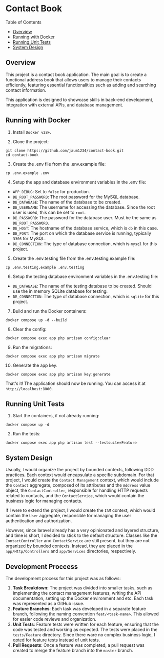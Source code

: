 # Contact Book

Table of Contents
- [Overview](#overview)
- [Running with Docker](#running-with-docker)
- [Running Unit Tests](#running-unit-tests)
- [System Design](#system-design)

## Overview

This project is a contact book application. The main goal is to create a functional address book that allows users to manage their contacts efficiently, featuring essential functionalities such as adding and searching contact information.

This application is designed to showcase skills in back-end development, integration with external APIs, and database management.

## Running with Docker

1. Install `Docker v28+`.

2. Clone the project:
```
git clone https://github.com/jaum1234/contact-book.git
cd contact-book
```

3. Create the .env file from the .env.example file:
```
cp .env.example .env
```

4. Setup the app and database environment variables in the .env file:
  - `APP_DEBUG`: Set to `false` for production.
  - `DB_ROOT_PASSWORD`: The root password for the MySQL database.
  - `DB_DATABASE`: The name of the database to be created.
  - `DB_USERNAME`: The username for accessing the database. Since the root user is used, this can be set to `root`.
  - `DB_PASSWORD`: The password for the database user. Must be the same as `DB_ROOT_PASSWORD`.
  - `DB_HOST`: The hostname of the database service, which is `db` in this case.
  - `DB_PORT`: The port on which the database service is running, typically `3306` for MySQL.
  - `DB_CONNECTION`: The type of database connection, which is `mysql` for this project.

5. Create the .env.testing file from the .env.testing.example file:
```
cp .env.testing.example .env.testing
```

6. Setup the testing database environment variables in the .env.testing file:
  - `DB_DATABASE`: The name of the testing database to be created. Should use the in memory SQLite database for testing.
  - `DB_CONNECTION`: The type of database connection, which is `sqlite` for this project.

7. Build and run the Docker containers:
```
docker compose up -d --build
```

8. Clear the config:
```
docker compose exec app php artisan config:clear
```

9. Run the migrations:
```
docker compose exec app php artisan migrate
```

10. Generate the app key:
```
docker compose exec app php artisan key:generate
```

That's it! The application should now be running. You can access it at `http://localhost:8000`.

## Running Unit Tests

1. Start the containers, if not already running:
```
docker compose up -d
```

2. Run the tests:
```
docker compose exec app php artisan test --testsuite=Feature
```

## System Design

Usually, I would organize the project by bounded contexts, following DDD practices. Each context would encapsulate a specific subdomain. For that project, I would create the `Contact Management` context, which would include the `Contact` aggregate, composed of its attributes and the `Address` value object, the `ContactController`, responsible for handling HTTP requests related to contacts, and the `ContactService`, which would contain the business logic for managing contacts.

If I were to extend the project, I would create the `IAM` context, which would contain the `User` aggregate, responsible for managing the user authentication and authorization.

However, since laravel already has a very opinionated and layered structure, and time is short, I decided to stick to the default structure. Classes like the `ContactController` and `ContactService` are still present, but they are not organized by bounded contexts. Instead, they are placed in the `app/Http/Controllers` and `app/Services` directories, respectively.

## Development Proccess

The development process for this project was as follows:

1. **Task Breakdown**: The project was divided into smaller tasks, such as implementing the contact management features, writing the API documentation, setting up the Docker environment and etc. Each task was represented as a GitHub issue.
2. **Feature Branches**: Each task was developed in a separate feature branch, following the naming convention `feat/<task-name>`. This allowed for easier code reviews and organization.
3. **Unit Tests**: Feature tests were written for each feature, ensuring that the code was tested and working as expected. The tests were placed in the `tests/Feature` directory. Since there ware no complex business logic, I opted for feature tests instead of unit tests.
4. **Pull Requests**: Once a feature was completed, a pull request was created to merge the feature branch into the `master` branch.